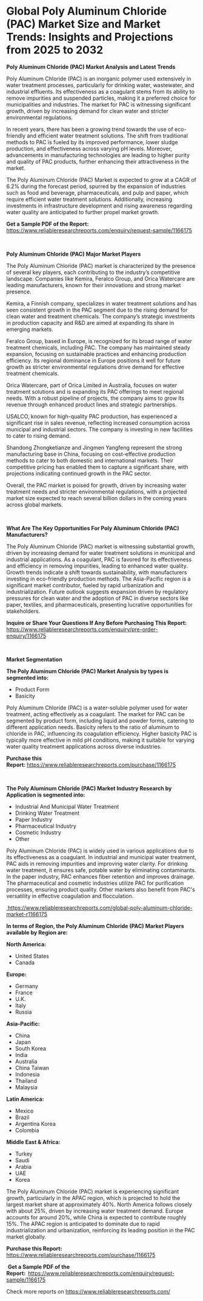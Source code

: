 <p><h1>Global Poly Aluminum Chloride (PAC) Market Size and Market Trends: Insights and Projections from 2025 to 2032</h1></p><p><strong>Poly Aluminum Chloride (PAC) Market Analysis and Latest Trends</strong></p>
<p><p>Poly Aluminum Chloride (PAC) is an inorganic polymer used extensively in water treatment processes, particularly for drinking water, wastewater, and industrial effluents. Its effectiveness as a coagulant stems from its ability to remove impurities and suspended particles, making it a preferred choice for municipalities and industries. The market for PAC is witnessing significant growth, driven by increasing demand for clean water and stricter environmental regulations.</p><p>In recent years, there has been a growing trend towards the use of eco-friendly and efficient water treatment solutions. The shift from traditional methods to PAC is fueled by its improved performance, lower sludge production, and effectiveness across varying pH levels. Moreover, advancements in manufacturing technologies are leading to higher purity and quality of PAC products, further enhancing their attractiveness in the market.</p><p>The Poly Aluminum Chloride (PAC) Market is expected to grow at a CAGR of 6.2% during the forecast period, spurred by the expansion of industries such as food and beverage, pharmaceuticals, and pulp and paper, which require efficient water treatment solutions. Additionally, increasing investments in infrastructure development and rising awareness regarding water quality are anticipated to further propel market growth.</p></p>
<p><strong>Get a Sample PDF of the Report:&nbsp;</strong> <a href="https://www.reliableresearchreports.com/enquiry/request-sample/1166175?utm_campaign=2102&utm_medium=2&utm_source=Github&utm_content=ia&utm_term=02022025&utm_id=poly-aluminum-chloride-pac">https://www.reliableresearchreports.com/enquiry/request-sample/1166175</a></p>
<p>&nbsp;</p>
<p><strong>Poly Aluminum Chloride (PAC) Major Market Players</strong></p>
<p><p>The Poly Aluminum Chloride (PAC) market is characterized by the presence of several key players, each contributing to the industry’s competitive landscape. Companies like Kemira, Feralco Group, and Orica Watercare are leading manufacturers, known for their innovations and strong market presence.</p><p>Kemira, a Finnish company, specializes in water treatment solutions and has seen consistent growth in the PAC segment due to the rising demand for clean water and treatment chemicals. The company’s strategic investments in production capacity and R&D are aimed at expanding its share in emerging markets.</p><p>Feralco Group, based in Europe, is recognized for its broad range of water treatment chemicals, including PAC. The company has maintained steady expansion, focusing on sustainable practices and enhancing production efficiency. Its regional dominance in Europe positions it well for future growth as stricter environmental regulations drive demand for effective treatment chemicals.</p><p>Orica Watercare, part of Orica Limited in Australia, focuses on water treatment solutions and is expanding its PAC offerings to meet regional needs. With a robust pipeline of projects, the company aims to grow its revenue through enhanced product lines and strategic partnerships.</p><p>USALCO, known for high-quality PAC production, has experienced a significant rise in sales revenue, reflecting increased consumption across municipal and industrial sectors. The company is investing in new facilities to cater to rising demand.</p><p>Shandong Zhongketianze and Jingmen Yangfeng represent the strong manufacturing base in China, focusing on cost-effective production methods to cater to both domestic and international markets. Their competitive pricing has enabled them to capture a significant share, with projections indicating continued growth in the PAC sector. </p><p>Overall, the PAC market is poised for growth, driven by increasing water treatment needs and stricter environmental regulations, with a projected market size expected to reach several billion dollars in the coming years across global markets.</p></p>
<p>&nbsp;</p>
<p><strong>What Are The Key Opportunities For Poly Aluminum Chloride (PAC) Manufacturers?</strong></p>
<p><p>The Poly Aluminum Chloride (PAC) market is witnessing substantial growth, driven by increasing demand for water treatment solutions in municipal and industrial applications. As a coagulant, PAC is favored for its effectiveness and efficiency in removing impurities, leading to enhanced water quality. Growth trends indicate a shift towards sustainability, with manufacturers investing in eco-friendly production methods. The Asia-Pacific region is a significant market contributor, fueled by rapid urbanization and industrialization. Future outlook suggests expansion driven by regulatory pressures for clean water and the adoption of PAC in diverse sectors like paper, textiles, and pharmaceuticals, presenting lucrative opportunities for stakeholders.</p></p>
<p><strong>Inquire or Share Your Questions If Any Before Purchasing This Report:</strong> <a href="https://www.reliableresearchreports.com/enquiry/pre-order-enquiry/1166175?utm_campaign=2102&utm_medium=2&utm_source=Github&utm_content=ia&utm_term=02022025&utm_id=poly-aluminum-chloride-pac">https://www.reliableresearchreports.com/enquiry/pre-order-enquiry/1166175</a></p>
<p>&nbsp;</p>
<p><strong>Market Segmentation</strong></p>
<p><strong>The Poly Aluminum Chloride (PAC) Market Analysis by types is segmented into:</strong></p>
<p><ul><li>Product Form</li><li>Basicity</li></ul></p>
<p><p>Poly Aluminum Chloride (PAC) is a water-soluble polymer used for water treatment, acting effectively as a coagulant. The market for PAC can be segmented by product form, including liquid and powder forms, catering to different application needs. Basicity refers to the ratio of aluminum to chloride in PAC, influencing its coagulation efficiency. Higher basicity PAC is typically more effective in mild pH conditions, making it suitable for varying water quality treatment applications across diverse industries.</p></p>
<p><strong>Purchase this Report:&nbsp;</strong><a href="https://www.reliableresearchreports.com/purchase/1166175?utm_campaign=2102&utm_medium=2&utm_source=Github&utm_content=ia&utm_term=02022025&utm_id=poly-aluminum-chloride-pac">https://www.reliableresearchreports.com/purchase/1166175</a></p>
<p>&nbsp;</p>
<p><strong>The Poly Aluminum Chloride (PAC) Market Industry Research by Application is segmented into:</strong></p>
<p><ul><li>Industrial And Municipal Water Treatment</li><li>Drinking Water Treatment</li><li>Paper Industry</li><li>Pharmaceutical Industry</li><li>Cosmetic Industry</li><li>Other</li></ul></p>
<p><p>Poly Aluminum Chloride (PAC) is widely used in various applications due to its effectiveness as a coagulant. In industrial and municipal water treatment, PAC aids in removing impurities and improving water clarity. For drinking water treatment, it ensures safe, potable water by eliminating contaminants. In the paper industry, PAC enhances fiber retention and improves drainage. The pharmaceutical and cosmetic industries utilize PAC for purification processes, ensuring product quality. Other markets also benefit from PAC's versatility in effective coagulation and flocculation.</p></p>
<p><a href="https://www.reliableresearchreports.com/global-poly-aluminum-chloride-market-r1166175?utm_campaign=2102&utm_medium=2&utm_source=Github&utm_content=ia&utm_term=02022025&utm_id=poly-aluminum-chloride-pac">&nbsp;https://www.reliableresearchreports.com/global-poly-aluminum-chloride-market-r1166175</a></p>
<p><strong>In terms of Region, the Poly Aluminum Chloride (PAC) Market Players available by Region are:</strong></p>
<p>
    <p> <strong> North America: </strong>
        <ul>
            <li>United States</li>
            <li>Canada</li>
        </ul>
        </p> 
    <p> <strong> Europe: </strong>
        <ul>
            <li>Germany</li>
            <li>France</li>
            <li>U.K.</li>
            <li>Italy</li>
            <li>Russia</li>
        </ul>
        </p> 
    <p> <strong> Asia-Pacific: </strong>
        <ul>
            <li>China</li>
            <li>Japan</li>
            <li>South Korea</li>
            <li>India</li>
            <li>Australia</li>
            <li>China Taiwan</li>
            <li>Indonesia</li>
            <li>Thailand</li>
            <li>Malaysia</li>
        </ul>
        </p> 
    <p> <strong> Latin America: </strong>
        <ul>
            <li>Mexico</li>
            <li>Brazil</li>
            <li>Argentina Korea</li>
            <li>Colombia</li>
        </ul>
        </p> 
    <p> <strong> Middle East & Africa: </strong>
        <ul>
            <li>Turkey</li>
            <li>Saudi</li>
            <li>Arabia</li>
            <li>UAE</li>
            <li>Korea</li>
        </ul>
    </p>
    </p>
<p><p>The Poly Aluminum Chloride (PAC) market is experiencing significant growth, particularly in the APAC region, which is projected to hold the largest market share at approximately 40%. North America follows closely with about 25%, driven by increasing water treatment demand. Europe accounts for around 20%, while China is expected to contribute roughly 15%. The APAC region is anticipated to dominate due to rapid industrialization and urbanization, reinforcing its leading position in the PAC market globally.</p></p>
<p><strong>Purchase this Report: </strong><a href="https://www.reliableresearchreports.com/purchase/1166175?utm_campaign=2102&utm_medium=2&utm_source=Github&utm_content=ia&utm_term=02022025&utm_id=poly-aluminum-chloride-pac">https://www.reliableresearchreports.com/purchase/1166175</a></p>
<p>&nbsp;<strong>Get a Sample PDF of the Report:&nbsp;&nbsp;</strong><a href="https://www.reliableresearchreports.com/enquiry/request-sample/1166175?utm_campaign=2102&utm_medium=2&utm_source=Github&utm_content=ia&utm_term=02022025&utm_id=poly-aluminum-chloride-pac">https://www.reliableresearchreports.com/enquiry/request-sample/1166175</a></p>
<p><strong></strong></p>
<p>Check more reports on <a href="https://www.reliableresearchreports.com/?utm_campaign=2102&utm_medium=2&utm_source=Github&utm_content=ia&utm_term=02022025&utm_id=poly-aluminum-chloride-pac">https://www.reliableresearchreports.com/</a></p>